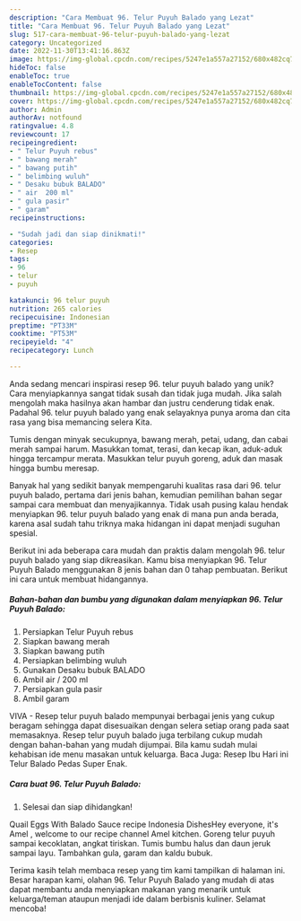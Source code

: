 ```yaml
---
description: "Cara Membuat 96. Telur Puyuh Balado yang Lezat"
title: "Cara Membuat 96. Telur Puyuh Balado yang Lezat"
slug: 517-cara-membuat-96-telur-puyuh-balado-yang-lezat
category: Uncategorized
date: 2022-11-30T13:41:16.863Z
image: https://img-global.cpcdn.com/recipes/5247e1a557a27152/680x482cq70/96-telur-puyuh-balado-foto-resep-utama.jpg
hideToc: false
enableToc: true
enableTocContent: false
thumbnail: https://img-global.cpcdn.com/recipes/5247e1a557a27152/680x482cq70/96-telur-puyuh-balado-foto-resep-utama.jpg
cover: https://img-global.cpcdn.com/recipes/5247e1a557a27152/680x482cq70/96-telur-puyuh-balado-foto-resep-utama.jpg
author: Admin
authorAv: notfound
ratingvalue: 4.8
reviewcount: 17
recipeingredient:
- " Telur Puyuh rebus"
- " bawang merah"
- " bawang putih"
- " belimbing wuluh"
- " Desaku bubuk BALADO"
- " air  200 ml"
- " gula pasir"
- " garam"
recipeinstructions:

- "Sudah jadi dan siap dinikmati!"
categories:
- Resep
tags:
- 96
- telur
- puyuh

katakunci: 96 telur puyuh 
nutrition: 265 calories
recipecuisine: Indonesian
preptime: "PT33M"
cooktime: "PT53M"
recipeyield: "4"
recipecategory: Lunch

---
```





Anda sedang mencari inspirasi resep 96. telur puyuh balado yang unik? Cara menyiapkannya sangat tidak susah dan tidak juga mudah. Jika salah mengolah maka hasilnya akan hambar dan justru cenderung tidak enak. Padahal 96. telur puyuh balado yang enak selayaknya punya aroma dan cita rasa yang bisa memancing selera Kita.





Tumis dengan minyak secukupnya, bawang merah, petai, udang, dan cabai merah sampai harum. Masukkan tomat, terasi, dan kecap ikan, aduk-aduk hingga tercampur merata. Masukkan telur puyuh goreng, aduk dan masak hingga bumbu meresap.

Banyak hal yang sedikit banyak mempengaruhi kualitas rasa dari 96. telur puyuh balado, pertama dari jenis bahan, kemudian pemilihan bahan segar sampai cara membuat dan menyajikannya. Tidak usah pusing kalau hendak menyiapkan 96. telur puyuh balado yang enak di mana pun anda berada, karena asal sudah tahu triknya maka hidangan ini dapat menjadi suguhan spesial.






Berikut ini ada beberapa cara mudah dan praktis dalam mengolah 96. telur puyuh balado yang siap dikreasikan. Kamu bisa menyiapkan 96. Telur Puyuh Balado menggunakan 8 jenis bahan dan 0 tahap pembuatan. Berikut ini cara untuk membuat hidangannya.

<!--inarticleads1-->

##### Bahan-bahan dan bumbu yang digunakan dalam menyiapkan 96. Telur Puyuh Balado:

1. Persiapkan  Telur Puyuh rebus
1. Siapkan  bawang merah
1. Siapkan  bawang putih
1. Persiapkan  belimbing wuluh
1. Gunakan  Desaku bubuk BALADO
1. Ambil  air / 200 ml
1. Persiapkan  gula pasir
1. Ambil  garam


VIVA - Resep telur puyuh balado mempunyai berbagai jenis yang cukup beragam sehingga dapat disesuaikan dengan selera setiap orang pada saat memasaknya. Resep telur puyuh balado juga terbilang cukup mudah dengan bahan-bahan yang mudah dijumpai. Bila kamu sudah mulai kehabisan ide menu masakan untuk keluarga. Baca Juga: Resep Ibu Hari ini Telur Balado Pedas Super Enak. 

<!--inarticleads2-->

##### Cara buat 96. Telur Puyuh Balado:


1. Selesai dan siap dihidangkan!

Quail Eggs With Balado Sauce recipe Indonesia DishesHey everyone, it&#39;s Amel , welcome to our recipe channel Amel kitchen. Goreng telur puyuh sampai kecoklatan, angkat tiriskan. Tumis bumbu halus dan daun jeruk sampai layu. Tambahkan gula, garam dan kaldu bubuk. 

Terima kasih telah membaca resep yang tim kami tampilkan di halaman ini. Besar harapan kami, olahan 96. Telur Puyuh Balado yang mudah di atas dapat membantu anda menyiapkan makanan yang menarik untuk keluarga/teman ataupun menjadi ide dalam berbisnis kuliner. Selamat mencoba!
